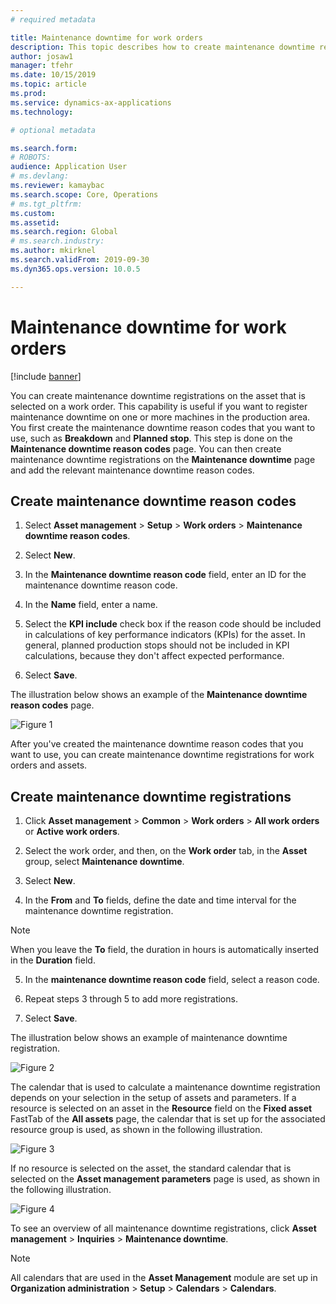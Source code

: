 ```yaml
---
# required metadata

title: Maintenance downtime for work orders
description: This topic describes how to create maintenance downtime registrations on the asset that is selected on a work order.
author: josaw1
manager: tfehr
ms.date: 10/15/2019
ms.topic: article
ms.prod: 
ms.service: dynamics-ax-applications
ms.technology: 

# optional metadata

ms.search.form: 
# ROBOTS: 
audience: Application User
# ms.devlang: 
ms.reviewer: kamaybac
ms.search.scope: Core, Operations
# ms.tgt_pltfrm: 
ms.custom: 
ms.assetid: 
ms.search.region: Global
# ms.search.industry: 
ms.author: mkirknel
ms.search.validFrom: 2019-09-30
ms.dyn365.ops.version: 10.0.5

---
```


# Maintenance downtime for work orders

[!include [banner](../../includes/banner.md)]


You can create maintenance downtime registrations on the asset that is selected on a work order. This capability is useful if you want to register maintenance downtime on one or more machines in the production area. You first create the maintenance downtime reason codes that you want to use, such as **Breakdown** and **Planned stop**. This step is done on the **Maintenance downtime reason codes** page. You can then create maintenance downtime registrations on the **Maintenance downtime** page and add the relevant maintenance downtime reason codes.

## Create maintenance downtime reason codes

1. Select **Asset management** > **Setup** > **Work orders** > **Maintenance downtime reason codes**.

2. Select **New**.

3. In the **Maintenance downtime reason code** field, enter an ID for the maintenance downtime reason code.

4. In the **Name** field, enter a name.

5. Select the **KPI include** check box if the reason code should be included in calculations of key performance indicators (KPIs) for the asset. In general, planned production stops should not be included in KPI calculations, because they don't affect expected performance.

6. Select **Save**.

The illustration below shows an example of the **Maintenance downtime reason codes** page.

![Figure 1](media/15-work-orders.png)

After you've created the maintenance downtime reason codes that you want to use, you can create maintenance downtime registrations for work orders and assets.


## Create maintenance downtime registrations

1. Click **Asset management** > **Common** > **Work orders** > **All work orders** or **Active work orders**.

2. Select the work order, and then, on the **Work order** tab, in the **Asset** group, select **Maintenance downtime**.

3. Select **New**.

4. In the **From** and **To** fields, define the date and time interval for the maintenance downtime registration.

>[!NOTE]
>When you leave the **To** field, the duration in hours is automatically inserted in the **Duration** field.

5. In the **maintenance downtime reason code** field, select a reason code.

6. Repeat steps 3 through 5 to add more registrations.

7. Select **Save**.

The illustration below shows an example of maintenance downtime registration.

![Figure 2](media/16-work-orders.png)

The calendar that is used to calculate a maintenance downtime registration depends on your selection in the setup of assets and parameters. If a resource is selected on an asset in the **Resource** field on the **Fixed asset** FastTab of the **All assets** page, the calendar that is set up for the associated resource group is used, as shown in the following illustration.

![Figure 3](media/17-work-orders.png)

If no resource is selected on the asset, the standard calendar that is selected on the **Asset management parameters** page is used, as shown in the following illustration.

![Figure 4](media/18-work-orders.png)

To see an overview of all maintenance downtime registrations, click **Asset management** > **Inquiries** > **Maintenance downtime**.

>[!NOTE]
>All calendars that are used in the **Asset Management** module are set up in **Organization administration** > **Setup** > **Calendars** > **Calendars**.

